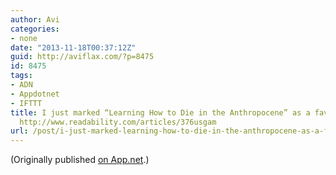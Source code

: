 ```yaml
---
author: Avi
categories:
- none
date: "2013-11-18T00:37:12Z"
guid: http://aviflax.com/?p=8475
id: 8475
tags:
- ADN
- Appdotnet
- IFTTT
title: I just marked “Learning How to Die in the Anthropocene” as a favorite in Readability.
  http://www.readability.com/articles/376usgam
url: /post/i-just-marked-learning-how-to-die-in-the-anthropocene-as-a-favorite-in-readability-httpwww-readability-comarticles376usgam/
---
```

(Originally published [on App.net](http://alpha.app.net/aviflax/post/15232860).)